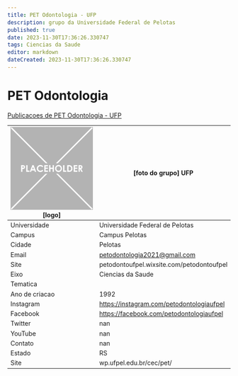 ```yaml
---
title: PET Odontologia - UFP
description: grupo da Universidade Federal de Pelotas
published: true
date: 2023-11-30T17:36:26.330747
tags: Ciencias da Saude
editor: markdown
dateCreated: 2023-11-30T17:36:26.330747
---
```


# PET Odontologia

[Publicacoes de PET Odontologia - UFP](/atividade/187PETOdontologiaUFP/feed.md)

| ![placeholder.png](/placeholder.png) [logo] | [foto do grupo] UFP         |
| ------------------------------------------- | ------------------------------------------------- |
| Universidade                                | Universidade Federal de Pelotas      |
| Campus                                      | Campus Pelotas            |
| Cidade                                      | Pelotas             |
| Email                                       | petodontologia2021@gmail.com             |
| Site                                        | petodontoufpel.wixsite.com/petodontoufpel              |
| Eixo                                        | Ciencias da Saude              |
| Tematica                                    |           |
| Ano de criacao                              | 1992        |
| Instagram                                   | https://instagram.com/petodontologiaufpel         |
| Facebook                                    | https://facebook.com/petodontologiaufpel          |
| Twitter                                     | nan           |
| YouTube                                     | nan           |
| Contato                                     | nan         |
| Estado                                      |  RS            |
| Site                                        | wp.ufpel.edu.br/cec/pet/ |
